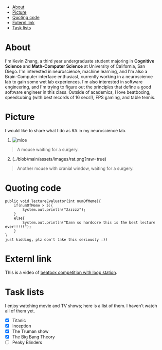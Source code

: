 - [About](#about)
- [Picture](#picture)
- [Quoting code](#quoting-code)
- [Externl link](#externl-link)
- [Task lists](#task-lists)






# About
I'm Kevin Zhang, a third year undergraduate student majoring in **Cognitive Science** and **Math-Computer Science** at University 
of California, San Diego. I'm interested in neuroscience, machine learning, and I'm also a Brain-Computer interface enthusiast, 
currently working in a neuroscience lab to gain some wet lab experiences. I'm also interested in software engineering, and I'm trying 
to figure out the principles that define a good software engineer in this class. Outside of academics, I love beatboxing, speedcubing
(with best records of 16 secs!), FPS gaming, and table tennis.


# Picture
I would like to share what I do as RA in my neuroscience lab.

1. ![mice](https://user-images.githubusercontent.com/96039456/193138944-93d77a64-86ca-444a-9389-e372281058c5.jpg)
> A mouse waiting for a surgery.

2. (../blob/main/assets/images/rat.png?raw=true)
> Another mouse with cranial window, waiting for a surgery.


# Quoting code
```
public void lectureEvaluator(int numOfMeme){
    if(numOfMeme > 5){
        System.out.println("Zzzzzz");
    }
    else{
        System.out.println("Damn so hardcore this is the best lecture ever!!!!!");
    }
}
just kidding, plz don't take this seriously :))
```


# Externl link
This is a video of [beatbox competition with loop station](https://www.youtube.com/watch?v=-h9U274wZs8).

# Task lists
I enjoy watching movie and TV shows; here is a list of them. I haven't watch all of them yet. 
- [x] Titanic
- [x] Inception
- [x] The Truman show
- [x] The Big Bang Theory
- [ ] Peaky Blinders